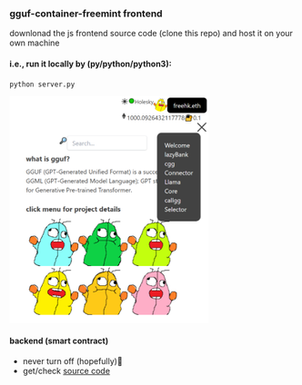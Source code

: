 ### gguf-container-freemint frontend
downlonad the js frontend source code (clone this repo) and host it on your own machine
#### i.e., run it locally by (py/python/python3):
```
python server.py
```
[<img src="https://raw.githubusercontent.com/calcuis/simple-bank-contract/master/demo1.png" width="350" height="400">](https://raw.githubusercontent.com/calcuis/simple-bank-contract/master/demo1.png)
#### backend (smart contract)
- never turn off (hopefully)🐷
- get/check [source code](https://github.com/calcuis/container-freemint/)

